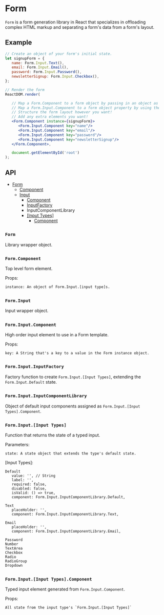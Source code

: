 # Form

`Form` is a form generation library in React that specializes in offloading complex HTML markup and separating a form's data from a form's layout.

## Example

``` jsx
// Create an object of your form's initial state.
let signupForm = {
   name: Form.Input.Text(),
   email: Form.Input.Email(),
   password: Form.Input.Password(),
   newsletterSignup: Form.Input.Checkbox(),
};

// Render the form
ReactDOM.render(

   // Map a Form.Component to a form object by passing in an object as the "instance" value.
   // Map a Form.Input.Component to a form object property by using the same "key" value.
   // Structure the form layout however you want!
   // Add any extra elements you want!
   <Form.Component instance={signupForm}>
      <Form.Input.Component key="name"/>
      <Form.Input.Component key="email"/>
      <Form.Input.Component key="password"/>
      <Form.Input.Component key="newsletterSignup"/>
   </Form.Component>,

   document.getElementById('root')
);
```

## API

- [Form](#form-1)
  - [Component](#formcomponent)
  - [Input](#forminput)
    - [Component](#forminputcomponent)
    - [InputFactory](#forminputinputfactory)
    - InputComponentLibrary
    - [[Input Types]](#forminputinput-type)
      - [Component](#forminputinput-typescomponent)

##

### `Form`

Library wrapper object.

##

### `Form.Component`

Top level form element.

Props:

```
instance: An object of Form.Input.[input type]s.
```

##

### `Form.Input`

Input wrapper object.

##

### `Form.Input.Component`

High order input element to use in a Form template.

Props:

```
key: A String that's a key to a value in the Form instance object.
```

##

### `Form.Input.InputFactory`

Factory function to create `Form.Input.[Input Types]`, extending the `Form.Input.Default` state.

##

### `Form.Input.InputComponentLibrary`

Object of default input components assigned as `Form.Input.[Input Types].Component`.

##

### `Form.Input.[Input Types]`

Function that returns the state of a typed input.

Parameters:
```
state: A state object that extends the type's default state.
```

[Input Types]:

```
Default
   value: '', // String
   label: '',
   required: false,
   disabled: false,
   isValid: () => true,
   component: Form.Input.InputComponentLibrary.Default,

Text
   placeHolder: '',
   component: Form.Input.InputComponentLibrary.Text,

Email
   placeHolder: '',
   component: Form.Input.InputComponentLibrary.Email,

Password
Number
TextArea
Checkbox
Radio
RadioGroup
Dropdown
```

##

### `Form.Input.[Input Types].Component`

Typed input element generated from `Form.Input.Component`.

Props:

```
All state from the input type's `Form.Input.[Input Types]`
```